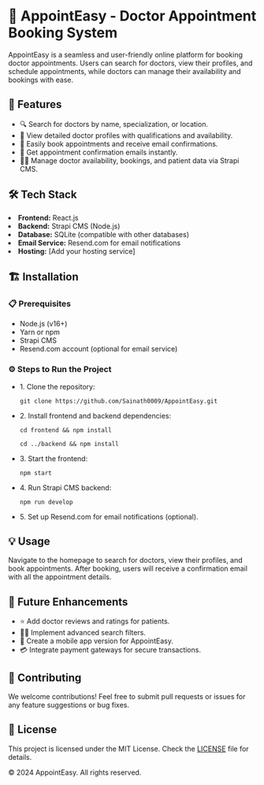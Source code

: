  <h1>🏥 AppointEasy - Doctor Appointment Booking System</h1>
AppointEasy is a seamless and user-friendly online platform for booking doctor appointments. Users can search for doctors, view their profiles, and schedule appointments, while doctors can manage their availability and bookings with ease.
      <h2>🚀 Features</h2>
      <ul>
        <li>🔍 Search for doctors by name, specialization, or location.</li>
        <li>📝 View detailed doctor profiles with qualifications and availability.</li>
        <li>📅 Easily book appointments and receive email confirmations.</li>
        <li>📧 Get appointment confirmation emails instantly.</li>
        <li>👨‍💼 Manage doctor availability, bookings, and patient data via Strapi CMS.</li>
      </ul>
<h2>🛠️ Tech Stack</h2>
        <li><strong>Frontend:</strong> React.js</li>
        <li><strong>Backend:</strong> Strapi CMS (Node.js)</li>
        <li><strong>Database:</strong> SQLite (compatible with other databases)</li>
        <li><strong>Email Service:</strong> Resend.com for email notifications</li>
        <li><strong>Hosting:</strong> [Add your hosting service]</li>
      </ul>
    </section>
    <section id="installation">
      <h2>🏗️ Installation</h2>
      <h3>📋 Prerequisites</h3>
      <ul>
        <li>Node.js (v16+)</li>
        <li>Yarn or npm</li>
        <li>Strapi CMS</li>
        <li>Resend.com account (optional for email service)</li>
      </ul>
      <h3>⚙️ Steps to Run the Project</h3>
      <ul>
        <li>1. Clone the repository:
          <pre><code>git clone https://github.com/Sainath0009/AppointEasy.git</code></pre>
        </li>
        <li>2. Install frontend and backend dependencies:
          <pre><code>cd frontend && npm install</code></pre>
          <pre><code>cd ../backend && npm install</code></pre>
        </li>
        <li>3. Start the frontend:
          <pre><code>npm start</code></pre>
        </li>
        <li>4. Run Strapi CMS backend:
          <pre><code>npm run develop</code></pre>
        </li>
        <li>5. Set up Resend.com for email notifications (optional).</li>
      </ul>
    </section>
    <section id="usage">
      <h2>💡 Usage</h2>
      <p>Navigate to the homepage to search for doctors, view their profiles, and book appointments. After booking, users will receive a confirmation email with all the appointment details.</p>
    </section>
    <section id="future-enhancements">
      <h2>🔮 Future Enhancements</h2>
      <ul>
        <li>⭐ Add doctor reviews and ratings for patients.</li>
        <li>🧑‍💻 Implement advanced search filters.</li>
        <li>📱 Create a mobile app version for AppointEasy.</li>
        <li>💳 Integrate payment gateways for secure transactions.</li>
      </ul>
    </section>
    <section id="contributing">
      <h2>🤝 Contributing</h2>
      <p>We welcome contributions! Feel free to submit pull requests or issues for any feature suggestions or bug fixes.</p>
    </section>
    <section id="license">
      <h2>📝 License</h2>
      <p>This project is licensed under the MIT License. Check the <a href="#">LICENSE</a> file for details.</p>
    </section>
   
  </main>
  <footer>
    <p>&copy; 2024 AppointEasy. All rights reserved.</p>
  </footer>

